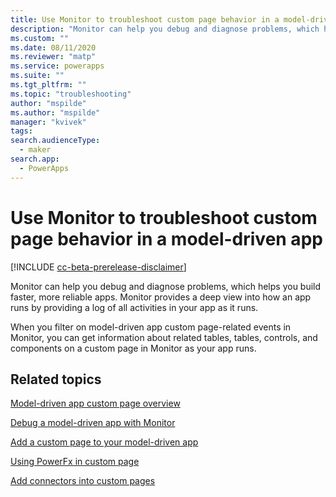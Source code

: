 ```yaml
---
title: Use Monitor to troubleshoot custom page behavior in a model-driven app
description: "Monitor can help you debug and diagnose problems, which help you build faster, more reliable apps."
ms.custom: ""
ms.date: 08/11/2020
ms.reviewer: "matp"
ms.service: powerapps
ms.suite: ""
ms.tgt_pltfrm: ""
ms.topic: "troubleshooting"
author: "mspilde"
ms.author: "mspilde"
manager: "kvivek"
tags: 
search.audienceType: 
  - maker
search.app: 
  - PowerApps
---
```

# Use Monitor to troubleshoot custom page behavior in a model-driven app

[!INCLUDE [cc-beta-prerelease-disclaimer](../../includes/cc-beta-prerelease-disclaimer.md)]

Monitor can help you debug and diagnose problems, which helps you build faster, more reliable apps. Monitor provides a deep view into how an app runs by providing a log of all activities in your app as it runs.

When you filter on model-driven app custom page-related events in Monitor, you can get information about related tables, tables, controls, and components on a custom page in Monitor as your app runs.  

## Related topics

[Model-driven app custom page overview](model-app-page-overview.md)

[Debug a model-driven app with Monitor](../monitor-modelapps.md)

[Add a custom page to your model-driven app](add-page-to-model-app.md)

[Using PowerFx in custom page](page-powerfx-in-model-app.md)

[Add connectors into custom pages](page-data-connector.md)
